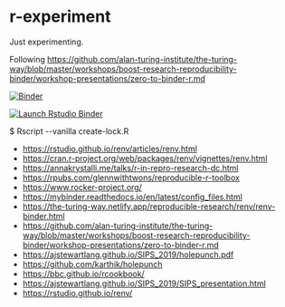 # r-experiment
Just experimenting.

Following https://github.com/alan-turing-institute/the-turing-way/blob/master/workshops/boost-research-reproducibility-binder/workshop-presentations/zero-to-binder-r.md

[![Binder](https://mybinder.org/badge_logo.svg)](https://mybinder.org/v2/gh/bast/r-experiment/master)

[![Launch Rstudio Binder](http://mybinder.org/badge_logo.svg)](https://mybinder.org/v2/gh/bast/r-experiment/master?urlpath=rstudio)

$ Rscript --vanilla create-lock.R


- https://rstudio.github.io/renv/articles/renv.html
- https://cran.r-project.org/web/packages/renv/vignettes/renv.html
- https://annakrystalli.me/talks/r-in-repro-research-dc.html
- https://rpubs.com/glennwithtwons/reproducible-r-toolbox
- https://www.rocker-project.org/
- https://mybinder.readthedocs.io/en/latest/config_files.html
- https://the-turing-way.netlify.app/reproducible-research/renv/renv-binder.html
- https://github.com/alan-turing-institute/the-turing-way/blob/master/workshops/boost-research-reproducibility-binder/workshop-presentations/zero-to-binder-r.md
- https://ajstewartlang.github.io/SIPS_2019/holepunch.pdf
- https://github.com/karthik/holepunch
- https://bbc.github.io/rcookbook/
- https://ajstewartlang.github.io/SIPS_2019/SIPS_presentation.html
- https://rstudio.github.io/renv/
